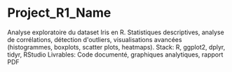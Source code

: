 # Project_R1_Name
Analyse exploratoire du dataset Iris en R. Statistiques descriptives, analyse de corrélations, détection d'outliers, visualisations avancées (histogrammes, boxplots, scatter plots, heatmaps). Stack: R, ggplot2, dplyr, tidyr, RStudio Livrables: Code documenté, graphiques analytiques, rapport PDF
